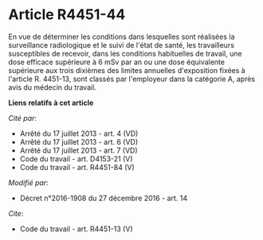 # Article R4451-44

En vue de déterminer les conditions dans lesquelles sont réalisées la surveillance radiologique et le suivi de l'état de
santé, les travailleurs susceptibles de recevoir, dans les conditions habituelles de travail, une dose efficace supérieure à
6 mSv par an ou une dose équivalente supérieure aux trois dixièmes des limites annuelles d'exposition fixées à l'article R.
4451-13, sont classés par l'employeur dans la catégorie A, après avis du médecin du travail.

**Liens relatifs à cet article**

_Cité par_:

  - Arrêté du 17 juillet 2013 - art. 4 (VD)
  - Arrêté du 17 juillet 2013 - art. 6 (VD)
  - Arrêté du 17 juillet 2013 - art. 7 (VD)
  - Code du travail - art. D4153-21 (V)
  - Code du travail - art. R4451-84 (V)

_Modifié par_:

  - Décret n°2016-1908 du 27 décembre 2016 - art. 14

_Cite_:

  - Code du travail - art. R4451-13 (V)
